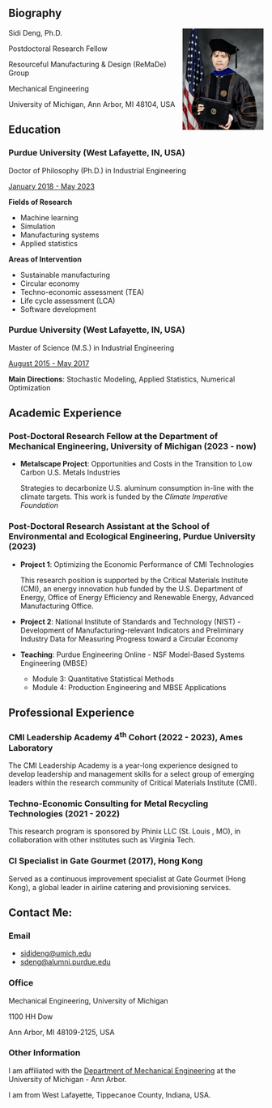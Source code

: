 <meta name="google-site-verification" content="wXw4iY7Q0ywPhGQbXhdnZ3VxrOAoKzdHihOsWPD9jcU" />

## Biography

Sidi Deng, Ph.D. <img align = "right" width = "160" src="/Image/14may23_gown.jpeg" title = "Biography" >



Postdoctoral Research Fellow

Resourceful Manufacturing & Design (ReMaDe) Group

Mechanical Engineering

University of Michigan, Ann Arbor, MI 48104, USA


## Education


### Purdue University (West Lafayette, IN, USA)


Doctor of Philosophy (Ph.D.) in Industrial Engineering 

<ins>January 2018 - May 2023</ins>

**Fields of Research**
- Machine learning
- Simulation
- Manufacturing systems
- Applied statistics


**Areas of Intervention**
- Sustainable manufacturing
- Circular economy 
- Techno-economic assessment (TEA)
- Life cycle assessment (LCA)
- Software development


### Purdue University (West Lafayette, IN, USA)

Master of Science (M.S.) in Industrial Engineering 

<ins>August 2015 - May 2017</ins>

**Main Directions**: Stochastic Modeling, Applied Statistics, Numerical Optimization

## Academic Experience
### Post-Doctoral Research Fellow at the Department of Mechanical Engineering, University of Michigan (2023 - now)
- **Metalscape Project**: Opportunities and Costs in the Transition to Low Carbon U.S. Metals Industries
  
  Strategies to decarbonize U.S. aluminum consumption in-line with the climate targets. This work is funded by the *Climate Imperative Foundation*

### Post-Doctoral Research Assistant at the School of Environmental and Ecological Engineering, Purdue University (2023)

- **Project 1**: Optimizing the Economic Performance of CMI Technologies

  This research position is supported by the Critical Materials Institute (CMI), an energy innovation hub funded by the U.S. Department of Energy, Office of Energy Efficiency and Renewable Energy, Advanced Manufacturing Office.

- **Project 2**: National Institute of Standards and Technology (NIST) - Development of Manufacturing-relevant Indicators and Preliminary Industry Data for Measuring Progress toward a Circular Economy

- **Teaching**: Purdue Engineering Online - NSF Model-Based Systems Engineering (MBSE)
  - Module 3: Quantitative Statistical Methods
  - Module 4: Production Engineering and MBSE Applications


## Professional Experience

### CMI Leadership Academy 4<sup>th</sup> Cohort (2022 - 2023), Ames Laboratory
The CMI Leadership Academy is a year-long experience designed to develop leadership and management skills for a select group of emerging leaders within the research community of Critical Materials Institute (CMI). 

### Techno-Economic Consulting for Metal Recycling Technologies (2021 - 2022)

This research program is sponsored by Phinix LLC (St. Louis , MO), in collaboration with other institutes such as Virginia Tech.

### CI Specialist in Gate Gourmet (2017), Hong Kong  

Served as a continuous improvement specialist at Gate Gourmet (Hong Kong), a global leader in airline catering and provisioning services.



## Contact Me:

### Email 
- <sidideng@umich.edu>
- <sdeng@alumni.purdue.edu>


### Office
Mechanical Engineering, University of Michigan

1100 HH Dow

Ann Arbor, MI 48109-2125, USA

### Other Information

I am affiliated with the [Department of Mechanical Engineering](https://me.engin.umich.edu/) at the University of Michigan - Ann Arbor.

I am from West Lafayette, Tippecanoe County, Indiana, USA.
